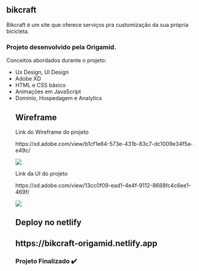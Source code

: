   <h2>bikcraft</h2>

  <p> Bikcraft é um site que oferece serviços pra customização da sua própria bicicleta.</p>
  <h3> Projeto desenvolvido pela Origamid.</h3>
  <p> Conceitos abordados durante o projeto: </p>
  <ul>
  <li>Ux Design, UI Design</li>
  <li>Adobe XD</li>
  <li>HTML e CSS básico</li>
  <li>Animações em JavaScript</li>
  <li>Domínio, Hospedagem e Analytics</li>
 
  <h2>Wireframe</h2>
  <p> Link do Wireframe do projeto</p>
  https://xd.adobe.com/view/b1cf1e84-573e-431b-83c7-dc1009e34f5a-e49c/
  <p><img src="https://user-images.githubusercontent.com/62725777/92046168-93280580-ed58-11ea-974c-d07861c8d91a.jpg"></p>

  <p> Link da UI do projeto</p>
  https://xd.adobe.com/view/13cc0f09-ead1-4e4f-9112-8688fc4c6ee1-469f/
  <p><img src="https://user-images.githubusercontent.com/62725777/92046923-1007af00-ed5a-11ea-8bbf-7df20150d34d.jpg"></p>
  
  <h2>Deploy no netlify<h2>
  <p>https://bikcraft-origamid.netlify.app</p>

  <h3> Projeto Finalizado ✔️ </h3>
